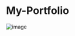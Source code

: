 # My-Portfolio

![image](https://user-images.githubusercontent.com/63442418/85939799-edaa7d00-b935-11ea-8d50-4b914f002417.png)
